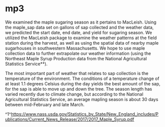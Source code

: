 # mp3

We examined the maple sugaring season as it pertains to MacLeish. Using the maple_sap data set on gallons of sap collected and the weather data, we predicted the start date, end date, and yield for sugaring season. We utilized the MacLeish package to examine the weather patterns at the field station during the harvest, as well as using the spatial data of nearby maple sugarhouses in southwestern Massachusetts. We hope to use maple collection data to further extrapolate our weather information (using the Northeast Maple Syrup Production data from the National Agricultural Statistics Service**).

The most important part of weather that relates to sap collection is the temperature of the environment. The conditions of a temperature change of at least 1.1 degrees Celsius during the day yields the best amount of the sap, for the sap is able to move up and down the tree. The season length has varied recently due to climate change, but according to the National Agricultural Statistics Service, an average mapling season is about 30 days between mid-February and late March. 


^1^https://www.nass.usda.gov/Statistics_by_State/New_England_includes/Publications/Current_News_Release/2017/2017_Maple_Syrup.pdf
